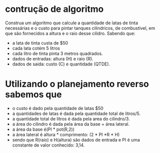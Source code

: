 # contrução de algoritmo
Construa um algoritmo que calcule a quantidade de latas de tinta necessárias e o custo para pintar tanques cilindricos, de combustivel, em que são fornecidos a altura  e o raio desse cilidro. Sabendo que:
- a lata de tinta custa de $50
- cada lata cotém 5 litros
- cada litro de tinta pinta 3 metros quadrados.
- dados de entradas: altura (H) e raio (R).
- dados de saida: custo (C) e quantidade (QTDE).
# Utilizando o planejamento reverso sabemos que
- o custo é dado pela quantidade de latas $50
- a quantidades de latas é dada pela quantidade total de litros/5.
- a quantidade total de litros é dada pela area do cilindro/3.
- a área do cilindro é dada pela área da base + área lateral.
- a área da base é(PI * pot(R,2))
- a área lateral é altura * comprimento: (2 * PI *R * H)
- sendo que R(raio) e H(altura) são dados de entrada e PI é uma constante de valor conhecido: 3,14. 
